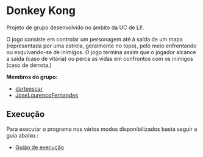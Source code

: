 # Donkey Kong

Projeto de grupo desenvolvido no âmbito da UC de LI!.

O jogo consiste em controlar um personagem até à saída de um mapa (representada por uma estrela, geralmente no topo), pelo meio enfrentando ou esquivando-se de inimigos. O jogo termina assim que o jogador alcance a saída (caso de vitória) ou perca as vidas em confrontos com os inimigos (caso de derrota.)

**Membros do grupo:**

* [darteescar](https://github.com/darteescar)
* [JoseLourencoFernandes](https://github.com/JoseLourencoFernandes)

## Execução

Para executar o programa nos vários modos disponibilizados basta seguir a guia abaixo.:

* [Guião de execução](README.md)